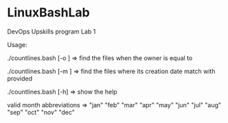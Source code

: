 # LinuxBashLab
DevOps Upskills program Lab 1

Usage: 

./countlines.bash [-o <owner>] => find the files when the owner is equal to <owner>

./countlines.bash [-m <month>] => find the files where its creation date match with <month> provided

./countlines.bash [-h] => show the help


valid month abbreviations => "jan" "feb" "mar" "apr" "may" "jun" "jul" "aug" "sep" "oct" "nov" "dec"


